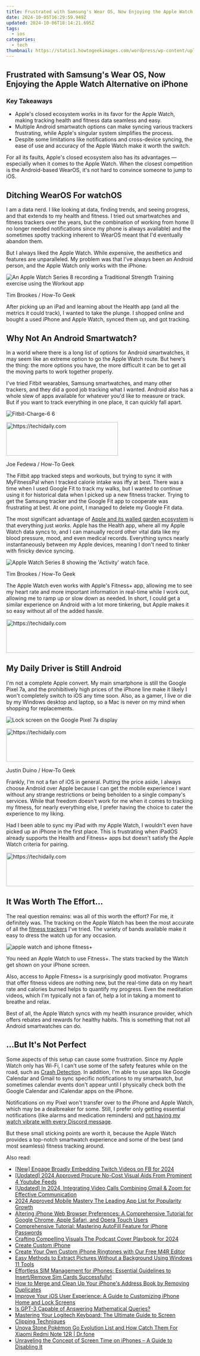 ```yaml
---
title: Frustrated with Samsung's Wear OS, Now Enjoying the Apple Watch Alternative on iPhone
date: 2024-10-05T16:29:59.949Z
updated: 2024-10-06T18:14:21.695Z
tags:
  - ios
categories:
  - tech
thumbnail: https://static1.howtogeekimages.com/wordpress/wp-content/uploads/2024/03/on-the-left-a-samsung-watch-with-the-wearos-logo-on-the-screen-on-the-right-an-apple-watch-with-apple-logo-on-the-screen.jpg
---
```


## Frustrated with Samsung's Wear OS, Now Enjoying the Apple Watch Alternative on iPhone

### Key Takeaways

* Apple's closed ecosystem works in its favor for the Apple Watch, making tracking health and fitness data seamless and easy.
* Multiple Android smartwatch options can make syncing various trackers frustrating, while Apple's singular system simplifies the process.
* Despite some limitations like notifications and cross-device syncing, the ease of use and accuracy of the Apple Watch make it worth the switch.

 For all its faults, Apple's closed ecosystem also has its advantages — especially when it comes to the Apple Watch. When the closest competition is the Android-based WearOS, it's not hard to convince someone to jump to iOS.

##  Ditching WearOS For watchOS

 I am a data nerd. I like looking at data, finding trends, and seeing progress, and that extends to my health and fitness. I tried out smartwatches and fitness trackers over the years, but the combination of working from home (I no longer needed notifications since my phone is always available) and the sometimes spotty tracking inherent to WearOS meant that I'd eventually abandon them.

 But I always liked the Apple Watch. While expensive, the aesthetics and features are unparalleled. My problem was that I've always been an Android person, and the Apple Watch only works with the iPhone.

![An Apple Watch Series 8 recording a Traditional Strength Training exercise using the Workout app](https://static1.howtogeekimages.com/wordpress/wp-content/uploads/2023/04/52559368560_69e3affd15_o.jpg) 

Tim Brookes / How-To Geek

 After picking up an iPad and learning about the Health app (and all the metrics it could track), I wanted to take the plunge. I shopped online and bought a used iPhone and Apple Watch, synced them up, and got tracking.

##  Why Not An Android Smartwatch?

 In a world where there is a long list of options for Android smartwatches, it may seem like an extreme option to go the Apple Watch route. But here's the thing: the more options you have, the more difficult it can be to get all the moving parts to work together properly.

 I've tried Fitbit wearables, Samsung smartwatches, and many other trackers, and they did a good job tracking what I wanted. Android also has a whole slew of apps available for whatever you'd like to measure or track. But if you want to track everything in one place, it can quickly fall apart.

![Fitbit-Charge-6 6](https://static1.howtogeekimages.com/wordpress/wp-content/uploads/wm/2023/10/fitbit-charge-6-6.png) 

<!-- affiliate ads begin -->
<a href="https://aligracehair.sjv.io/c/5597632/2006955/19272" target="_top" id="2006955">
  <img src="//a.impactradius-go.com/display-ad/19272-2006955" border="0" alt="https://techidaily.com" width="300" height="90"/>
</a>
<img height="0" width="0" src="https://aligracehair.sjv.io/i/5597632/2006955/19272" style="position:absolute;visibility:hidden;" border="0" />
<!-- affiliate ads end -->

Joe Fedewa / How-To Geek

 The Fitbit app tracked steps and workouts, but trying to sync it with MyFitnessPal when I tracked calorie intake was iffy at best. There was a time when I used Google Fit to track my walks, but I wanted to continue using it for historical data when I picked up a new fitness tracker. Trying to get the Samsung tracker and the Google Fit app to cooperate was frustrating at best. At one point, I managed to delete my Google Fit data.

 The most significant advantage of [Apple and its walled garden ecosystem](https://unlock-android.techidaily.com/in-2024-how-to-unlock-a-vivo-v30-easily-by-drfone-android/) is that everything just _works_. Apple has the Health app, where all my Apple Watch data syncs to, and I can manually record other vital data like my blood pressure, mood, and even medical records. Everything syncs nearly instantaneously between my Apple devices, meaning I don't need to tinker with finicky device syncing.

![Apple Watch Series 8 showing the 'Activity' watch face.](https://static1.howtogeekimages.com/wordpress/wp-content/uploads/2024/03/apple_watch_s8_activity.jpg) 

Tim Brookes / How-To Geek

 The Apple Watch even works with Apple's Fitness+ app, allowing me to see my heart rate and more important information in real-time while I work out, allowing me to ramp up or slow down as needed. In short, I could get a similar experience on Android with a lot more tinkering, but Apple makes it so easy without all of the added hassle.

<!-- affiliate ads begin -->
<a href="https://appsumo.8odi.net/c/5597632/2118319/7443" target="_top" id="2118319">
  <img src="//a.impactradius-go.com/display-ad/7443-2118319" border="0" alt="https://techidaily.com" width="728" height="90"/>
</a>
<img height="0" width="0" src="https://appsumo.8odi.net/i/5597632/2118319/7443" style="position:absolute;visibility:hidden;" border="0" />
<!-- affiliate ads end -->

##  My Daily Driver is Still Android

 I'm not a complete Apple convert. My main smartphone is still the Google Pixel 7a, and the prohibitively high prices of the iPhone line make it likely I won't completely switch to iOS any time soon. Also, as a gamer, I live or die by my Windows desktop and laptop, so a Mac is never on my mind when shopping for replacements.

![Lock screen on the Google Pixel 7a display](https://static1.howtogeekimages.com/wordpress/wp-content/uploads/2023/09/google-pixel-android-lock-screen.jpg) 

<!-- affiliate ads begin -->
<a href="https://appsumo.8odi.net/c/5597632/2002018/7443" target="_top" id="2002018">
  <img src="//a.impactradius-go.com/display-ad/7443-2002018" border="0" alt="https://techidaily.com" width="728" height="90"/>
</a>
<img height="0" width="0" src="https://appsumo.8odi.net/i/5597632/2002018/7443" style="position:absolute;visibility:hidden;" border="0" />
<!-- affiliate ads end -->

Justin Duino / How-To Geek

 Frankly, I'm not a fan of iOS in general. Putting the price aside, I always choose Android over Apple because I can get the mobile experience I want without any strange restrictions or being beholden to a single company's services. While that freedom doesn't work for me when it comes to tracking my fitness, for nearly everything else, I prefer having the choice to cater the experience to my liking.

 Had I been able to sync my iPad with my Apple Watch, I wouldn't even have picked up an iPhone in the first place. This is frustrating when iPadOS already supports the Health and Fitness+ apps but doesn't satisfy the Apple Watch criteria for pairing.

<!-- affiliate ads begin -->
<a href="https://appsumo.8odi.net/c/5597632/2105859/7443" target="_top" id="2105859">
  <img src="//a.impactradius-go.com/display-ad/7443-2105859" border="0" alt="https://techidaily.com" width="728" height="90"/>
</a>
<img height="0" width="0" src="https://appsumo.8odi.net/i/5597632/2105859/7443" style="position:absolute;visibility:hidden;" border="0" />
<!-- affiliate ads end -->

##  It Was Worth The Effort...

 The real question remains: was all of this worth the effort? For me, it definitely was. The tracking on the Apple Watch has been the most accurate of all the [fitness trackers](https://some-techniques.techidaily.com/new-health-advocacy-through-strategic-social-media-plays/) I've tried. The variety of bands available make it easy to dress the watch up for any occasion.

![apple watch and iphone fitness+](https://static1.howtogeekimages.com/wordpress/wp-content/uploads/2021/01/3cfb127b.png) 

You need an Apple Watch to use Fitness+. The stats tracked by the Watch get shown on your iPhone screen. 

 Also, access to Apple Fitness+ is a surprisingly good motivator. Programs that offer fitness videos are nothing new, but the real-time data on my heart rate and calories burned helps to quantify my progress. Even the meditation videos, which I'm typically not a fan of, help a lot in taking a moment to breathe and relax.

 Best of all, the Apple Watch syncs with my health insurance provider, which offers rebates and rewards for healthy habits. This is something that not all Android smartwatches can do.

##  ...But It's Not Perfect

 Some aspects of this setup can cause some frustration. Since my Apple Watch only has Wi-Fi, I can't use some of the safety features while on the road, such as [Crash Detection](https://pokemon-go-android.techidaily.com/ipogo-will-be-the-new-ispoofer-on-tecno-camon-30-pro-5g-drfone-by-drfone-virtual-android/). In addition, I'm able to use apps like Google Calendar and Gmail to sync specific notifications to my smartwatch, but sometimes calendar events don't appear until I physically check both the Google Calendar and iCalendar apps on the iPhone.

 Notifications on my Pixel won't transfer over to the iPhone and Apple Watch, which may be a dealbreaker for some. Still, I prefer only getting essential notifications (like alarms and medication reminders) and [not having my watch vibrate with every Discord message](https://desktop-recording.techidaily.com/precision-techniques-for-high-quality-console-recordings-on-pcs/).

 But these small sticking points are worth it, because the Apple Watch provides a top-notch smartwatch experience and some of the best (and most seamless) fitness tracking around.

<ins class="adsbygoogle"
     style="display:block"
     data-ad-format="autorelaxed"
     data-ad-client="ca-pub-7571918770474297"
     data-ad-slot="1223367746"></ins>

<ins class="adsbygoogle"
     style="display:block"
     data-ad-client="ca-pub-7571918770474297"
     data-ad-slot="8358498916"
     data-ad-format="auto"
     data-full-width-responsive="true"></ins>

<span class="atpl-alsoreadstyle">Also read:</span>
<div><ul>
<li><a href="https://facebook-clips.techidaily.com/new-engage-broadly-embedding-twitch-videos-on-fb-for-2024/"><u>[New] Engage Broadly Embedding Twitch Videos on FB for 2024</u></a></li>
<li><a href="https://youtube-data.techidaily.com/ed-2024-approved-procure-no-cost-visual-aids-from-prominent-4-youtube-feeds/"><u>[Updated] 2024 Approved Procure No-Cost Visual Aids From Prominent 4 Youtube Feeds</u></a></li>
<li><a href="https://vp-tips.techidaily.com/updated-in-2024-integrating-video-calls-combining-gmail-and-zoom-for-effective-communication/"><u>[Updated] In 2024, Integrating Video Calls Combining Gmail & Zoom for Effective Communication</u></a></li>
<li><a href="https://facebook-videos.techidaily.com/2024-approved-mobile-mastery-the-leading-app-list-for-popularity-growth/"><u>2024 Approved Mobile Mastery The Leading App List for Popularity Growth</u></a></li>
<li><a href="https://os-tips.techidaily.com/altering-iphone-web-browser-preferences-a-comprehensive-tutorial-for-google-chrome-apple-safari-and-opera-touch-users/"><u>Altering iPhone Web Browser Preferences: A Comprehensive Tutorial for Google Chrome, Apple Safari, and Opera Touch Users</u></a></li>
<li><a href="https://os-tips.techidaily.com/comprehensive-tutorial-mastering-autofill-feature-for-iphone-passwords/"><u>Comprehensive Tutorial: Mastering AutoFill Feature for iPhone Passwords</u></a></li>
<li><a href="https://extra-lessons.techidaily.com/crafting-compelling-visuals-the-podcast-cover-playbook-for-2024/"><u>Crafting Compelling Visuals The Podcast Cover Playbook for 2024</u></a></li>
<li><a href="https://os-tips.techidaily.com/create-custom-iphone/"><u>Create Custom iPhone</u></a></li>
<li><a href="https://os-tips.techidaily.com/create-your-own-custom-iphone-ringtones-with-our-free-m4r-editor/"><u>Create Your Own Custom iPhone Ringtones with Our Free M4R Editor</u></a></li>
<li><a href="https://some-techniques.techidaily.com/easy-methods-to-extract-pictures-without-a-background-using-windows-11-tools/"><u>Easy Methods to Extract Pictures Without a Background Using Windows 11 Tools</u></a></li>
<li><a href="https://os-tips.techidaily.com/effortless-sim-management-for-iphones-essential-guidelines-to-insertremove-sim-cards-successfully/"><u>Effortless SIM Management for iPhones: Essential Guidelines to Insert/Remove Sim Cards Successfully!</u></a></li>
<li><a href="https://os-tips.techidaily.com/how-to-merge-and-clean-up-your-iphones-address-book-by-removing-duplicates/"><u>How to Merge and Clean Up Your iPhone's Address Book by Removing Duplicates</u></a></li>
<li><a href="https://os-tips.techidaily.com/improve-your-ios-user-experience-a-guide-to-customizing-iphone-home-and-lock-screens/"><u>Improve Your iOS User Experience: A Guide to Customizing iPhone Home and Lock Screens</u></a></li>
<li><a href="https://tech-hub.techidaily.com/is-gpt-3-capable-of-answering-mathematical-queries/"><u>Is GPT-3 Capable of Answering Mathematical Queries?</u></a></li>
<li><a href="https://techtrends.techidaily.com/mastering-your-logitech-keyboard-the-ultimate-guide-to-screen-clipping-techniques/"><u>Mastering Your Logitech Keyboard: The Ultimate Guide to Screen Clipping Techniques</u></a></li>
<li><a href="https://android-pokemon-go.techidaily.com/unova-stone-pokemon-go-evolution-list-and-how-catch-them-for-xiaomi-redmi-note-12r-drfone-by-drfone-virtual-android/"><u>Unova Stone Pokémon Go Evolution List and How Catch Them For Xiaomi Redmi Note 12R | Dr.fone</u></a></li>
<li><a href="https://os-tips.techidaily.com/unraveling-the-concept-of-screen-time-on-iphones-a-guide-to-disabling-it/"><u>Unraveling the Concept of Screen Time on iPhones – A Guide to Disabling It</u></a></li>
</ul></div>

